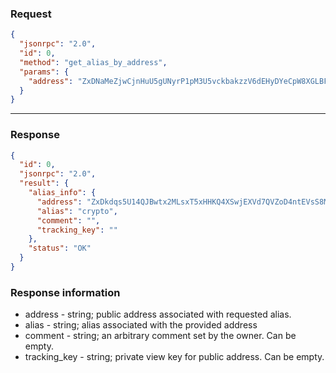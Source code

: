 ### Request

```json
{
  "jsonrpc": "2.0",
  "id": 0,
  "method": "get_alias_by_address",
  "params": {
    "address": "ZxDNaMeZjwCjnHuU5gUNyrP1pM3U5vckbakzzV6dEHyDYeCpW8XGLBFTshcaY8LkG9RQn7FsQx8w2JeJzJwPwuDm2NfixPAXf"
  }
}
```

---

### Response

```json
{
  "id": 0,
  "jsonrpc": "2.0",
  "result": {
    "alias_info": {
      "address": "ZxDkdqs5U14QJBwtx2MLsxT5xHHKQ4XSwjEXVd7QVZoD4ntEVsS8MVZ9ZnKbEn5iKQ3UepcauqRU5gYU5qo2Ujxw2rseDaUdU",
      "alias": "crypto",
      "comment": "",
      "tracking_key": ""
    },
    "status": "OK"
  }
}
```

### Response information

- address - string; public address associated with requested alias.
- alias - string; alias associated with the provided address
- comment - string; an arbitrary comment set by the owner. Can be empty.
- tracking_key - string; private view key for public address. Can be empty.
